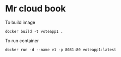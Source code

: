 # Mr cloud book
To build image
```
docker build -t voteapp1 .
```
To run container 
```
docker run -d --name v1 -p 8081:80 voteapp1:latest
```
